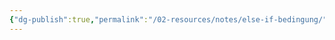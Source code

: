 ```yaml
---
{"dg-publish":true,"permalink":"/02-resources/notes/else-if-bedingung/","tags":["code"],"updated":"2024-10-25T11:57:48.501+02:00"}
---
```



